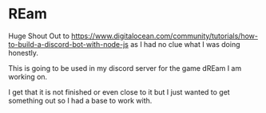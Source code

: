 # REam

Huge Shout Out to https://www.digitalocean.com/community/tutorials/how-to-build-a-discord-bot-with-node-js as I had no clue what I was doing honestly.

This is going to be used in my discord server for the game dREam I am working on.

I get that it is not finished or even close to it but I just wanted to get something out so I had a base to work with.
